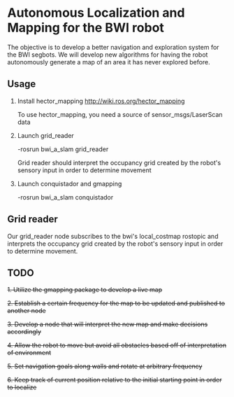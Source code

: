 # Autonomous Localization and Mapping for the BWI robot
The objective is to develop a better navigation and exploration system for
the BWI segbots. We will develop new algorithms for having the robot autonomously
generate a map of an area it has never explored before.

## Usage
1. Install hector_mapping http://wiki.ros.org/hector_mapping
   
   To use hector_mapping, you need a source of sensor_msgs/LaserScan data
2. Launch grid_reader

   -rosrun bwi_a_slam grid_reader
   
   Grid reader should interpret the occupancy grid created by the robot's sensory input in order to determine movement

3. Launch conquistador and gmapping

   -rosrun bwi_a_slam conquistador
   

## Grid reader
Our grid_reader node subscribes to the bwi's local_costmap rostopic and interprets the occupancy grid created by the robot's sensory input in order to determine movement.


## TODO
~~1. Utilize the gmapping package to develop a live map~~

~~2. Establish a certain frequency for the map to be updated and published to another node~~

~~3. Develop a node that will interpret the new map and make decisions accordingly~~

~~4. Allow the robot to move but avoid all obstacles based off of interpretation of environment~~

~~5. Set navigation goals along walls and rotate at arbitrary frequency~~

~~6. Keep track of current position relative to the initial starting point in order to localize~~

